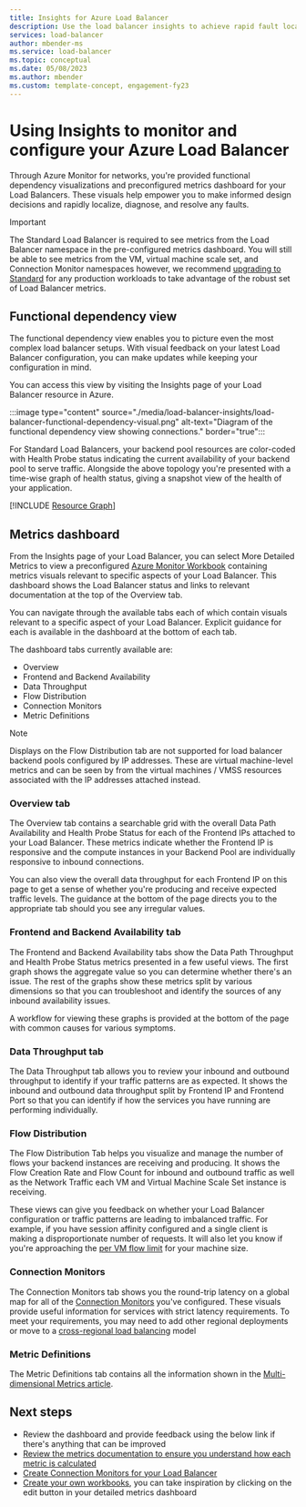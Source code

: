 ```yaml
---
title: Insights for Azure Load Balancer
description: Use the load balancer insights to achieve rapid fault localization and informed design decisions.
services: load-balancer
author: mbender-ms
ms.service: load-balancer
ms.topic: conceptual
ms.date: 05/08/2023
ms.author: mbender
ms.custom: template-concept, engagement-fy23
---
```


# Using Insights to monitor and configure your Azure Load Balancer

Through Azure Monitor for networks, you're provided functional dependency visualizations and preconfigured metrics dashboard for your Load Balancers. These visuals help empower you to make informed design decisions and rapidly localize, diagnose, and resolve any faults.

>[!IMPORTANT]
>The Standard Load Balancer is required to see metrics from the Load Balancer namespace in the pre-configured metrics dashboard. You will still be able to see metrics from the VM, virtual machine scale set, and Connection Monitor namespaces however, we recommend [upgrading to Standard](./upgrade-basic-standard.md) for any production workloads to take advantage of the robust set of Load Balancer metrics.

## Functional dependency view

The functional dependency view enables you to picture even the most complex load balancer setups. With visual feedback on your latest Load Balancer configuration, you can make updates while keeping your configuration in mind.

You can access this view by visiting the Insights page of your Load Balancer resource in Azure.

:::image type="content" source="./media/load-balancer-insights/load-balancer-functional-dependency-visual.png" alt-text="Diagram of the functional dependency view showing connections." border="true":::

For Standard Load Balancers, your backend pool resources are color-coded with Health Probe status indicating the current availability of your backend pool to serve traffic. Alongside the above topology you're presented with a time-wise graph of health status, giving a snapshot view of the health of your application.

[!INCLUDE [Resource Graph](../../includes/network-watcher-resource-graph-topology.md)]

## Metrics dashboard

From the Insights page of your Load Balancer, you can select More Detailed Metrics to view a preconfigured [Azure Monitor Workbook](../azure-monitor/visualize/workbooks-overview.md) containing metrics visuals  relevant to specific aspects of your Load Balancer. This dashboard shows the Load Balancer status and links to relevant documentation at the top of the Overview tab.

You can navigate through the available tabs each of which contain visuals relevant to a specific aspect of your Load Balancer. Explicit guidance for each is available in the dashboard at the bottom of each tab.

The dashboard tabs currently available are:

* Overview
* Frontend and Backend Availability
* Data Throughput
* Flow Distribution
* Connection Monitors
* Metric Definitions 

>[!NOTE]
>Displays on the Flow Distribution tab are not supported for load balancer backend pools configured by IP addresses. These are virtual machine-level metrics and can be seen by from the virtual machines / VMSS resources associated with the IP addresses attached instead.

### Overview tab

The Overview tab contains a searchable grid with the overall Data Path Availability and Health Probe Status for each of the Frontend IPs attached to your Load Balancer. These metrics indicate whether the Frontend IP is responsive and the compute instances in your Backend Pool are individually responsive to inbound connections.

You can also view the overall data throughput for each Frontend IP on this page to get a sense of whether you're producing and receive expected traffic levels. The guidance at the bottom of the page directs you to the appropriate tab should you see any irregular values.

### Frontend and Backend Availability tab

The Frontend and Backend Availability tabs show the Data Path Throughput and Health Probe Status metrics presented in a few useful views. The first graph shows the aggregate value so you can determine whether there's an issue. The rest of the graphs show these metrics split by various dimensions so that you can troubleshoot and identify the sources of any inbound availability issues.

A workflow for viewing these graphs is provided at the bottom of the page with common causes for various symptoms. 

### Data Throughput tab

The Data Throughput tab allows you to review your inbound and outbound throughput to identify if your traffic patterns are as expected. It shows the inbound and outbound data throughput split by Frontend IP and Frontend Port so that you can identify if how the services you have running are performing individually.

### Flow Distribution

The Flow Distribution Tab helps you visualize and manage the number of flows your backend instances are receiving and producing. It shows the Flow Creation Rate and Flow Count for inbound and outbound traffic as well as the Network Traffic each VM and Virtual Machine Scale Set instance is receiving. 

These views can give you feedback on whether your Load Balancer configuration or traffic patterns are leading to imbalanced traffic. For example, if you have session affinity configured and a single client is making a disproportionate number of requests. It will also let you know if you're approaching the [per VM flow limit](../virtual-network/virtual-machine-network-throughput.md#flow-limits-and-active-connections-recommendations) for your machine size.

### Connection Monitors

The Connection Monitors tab shows you the round-trip latency on a global map for all of the [Connection Monitors](../network-watcher/connection-monitor.md)  you've configured. These visuals provide useful information for services with strict latency requirements. To meet your requirements, you may need to add other regional deployments or  move to a [cross-regional load balancing](./cross-region-overview.md) model

### Metric Definitions

The Metric Definitions tab contains all the information shown in the [Multi-dimensional Metrics article](./load-balancer-standard-diagnostics.md#multi-dimensional-metrics).

## Next steps

* Review the dashboard and provide feedback using the below link if there's anything that can be improved
* [Review the metrics documentation to ensure you understand how each metric is calculated](./load-balancer-standard-diagnostics.md#multi-dimensional-metrics)
* [Create Connection Monitors for your Load Balancer](../network-watcher/connection-monitor.md)
* [Create your own workbooks](../azure-monitor/visualize/workbooks-overview.md), you can take inspiration by clicking on the edit button in your detailed metrics dashboard
